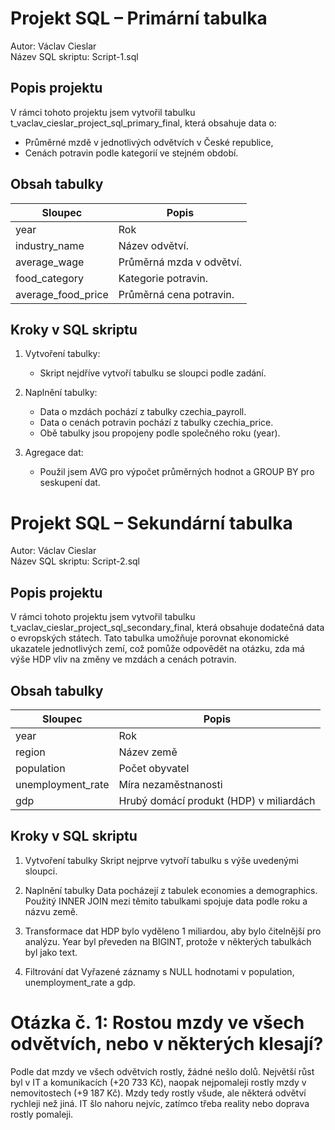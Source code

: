 # Projekt SQL – Primární tabulka

Autor: Václav Cieslar  
Název SQL skriptu: Script-1.sql

## Popis projektu
V rámci tohoto projektu jsem vytvořil tabulku t_vaclav_cieslar_project_sql_primary_final, která obsahuje data o:
- Průměrné mzdě v jednotlivých odvětvích v České republice,
- Cenách potravin podle kategorií ve stejném období.

## Obsah tabulky

| Sloupec             | Popis                   |
|---------------------|-------------------------|
| year              | Rok                       |
| industry_name     | Název odvětví.            |
| average_wage      | Průměrná mzda v odvětví.  |
| food_category     | Kategorie potravin.       |
| average_food_price| Průměrná cena potravin.   |

## Kroky v SQL skriptu

1. Vytvoření tabulky:
   - Skript nejdříve vytvoří tabulku se sloupci podle zadání.

2. Naplnění tabulky:
   - Data o mzdách pochází z tabulky czechia_payroll.
   - Data o cenách potravin pochází z tabulky czechia_price.
   - Obě tabulky jsou propojeny podle společného roku (year).

3. Agregace dat:
   - Použil jsem AVG pro výpočet průměrných hodnot a GROUP BY pro seskupení dat.

# Projekt SQL – Sekundární tabulka
Autor: Václav Cieslar  
Název SQL skriptu: Script-2.sql

## Popis projektu
V rámci tohoto projektu jsem vytvořil tabulku t_vaclav_cieslar_project_sql_secondary_final, která obsahuje dodatečná data o evropských státech. Tato tabulka umožňuje porovnat ekonomické ukazatele jednotlivých zemí, což pomůže odpovědět na otázku, zda má výše HDP vliv na změny ve mzdách a cenách potravin.

## Obsah tabulky
| Sloupec	         |  Popis                                   |
|--------------------|------------------------------------------|
| year	            | Rok                                      |
| region	            | Název země                               |
| population	      | Počet obyvatel                           |
| unemployment_rate	| Míra nezaměstnanosti                     |
| gdp	               | Hrubý domácí produkt (HDP) v miliardách  |

## Kroky v SQL skriptu

1. Vytvoření tabulky
Skript nejprve vytvoří tabulku s výše uvedenými sloupci.

2. Naplnění tabulky
Data pocházejí z tabulek economies a demographics.
Použitý INNER JOIN mezi těmito tabulkami spojuje data podle roku a názvu země.

3. Transformace dat
HDP bylo vyděleno 1 miliardou, aby bylo čitelnější pro analýzu.
Year byl převeden na BIGINT, protože v některých tabulkách byl jako text.

4. Filtrování dat
Vyřazené záznamy s NULL hodnotami v population, unemployment_rate a gdp.


# Otázka č. 1: Rostou mzdy ve všech odvětvích, nebo v některých klesají?
Podle dat mzdy ve všech odvětvích rostly, žádné nešlo dolů. Největší růst byl v IT a komunikacích (+20 733 Kč), naopak nejpomaleji rostly mzdy v nemovitostech (+9 187 Kč).
Mzdy tedy rostly všude, ale některá odvětví rychleji než jiná. IT šlo nahoru nejvíc, zatímco třeba reality nebo doprava rostly pomaleji.
